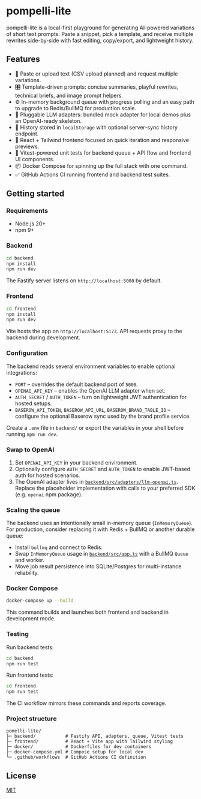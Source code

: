 # pompelli-lite

pompelli-lite is a local-first playground for generating AI-powered variations of short text prompts. Paste a snippet, pick a template, and receive multiple rewrites side-by-side with fast editing, copy/export, and lightweight history.

## Features

- 📄 Paste or upload text (CSV upload planned) and request multiple variations.
- 🎛️ Template-driven prompts: concise summaries, playful rewrites, technical briefs, and image prompt helpers.
- ⚙️ In-memory background queue with progress polling and an easy path to upgrade to Redis/BullMQ for production scale.
- 🔌 Pluggable LLM adapters: bundled mock adapter for local demos plus an OpenAI-ready skeleton.
- 💾 History stored in `localStorage` with optional server-sync history endpoint.
- 🧱 React + Tailwind frontend focused on quick iteration and responsive previews.
- 🧪 Vitest-powered unit tests for backend queue + API flow and frontend UI components.
- 📦 Docker Compose for spinning up the full stack with one command.
- ✅ GitHub Actions CI running frontend and backend test suites.

## Getting started

### Requirements

- Node.js 20+
- npm 9+

### Backend

```bash
cd backend
npm install
npm run dev
```

The Fastify server listens on `http://localhost:5000` by default.

### Frontend

```bash
cd frontend
npm install
npm run dev
```

Vite hosts the app on `http://localhost:5173`. API requests proxy to the backend during development.

### Configuration

The backend reads several environment variables to enable optional integrations:

- `PORT` – overrides the default backend port of `5000`.
- `OPENAI_API_KEY` – enables the OpenAI LLM adapter when set.
- `AUTH_SECRET` / `AUTH_TOKEN` – turn on lightweight JWT authentication for hosted setups.
- `BASEROW_API_TOKEN`, `BASEROW_API_URL`, `BASEROW_BRAND_TABLE_ID` – configure the optional Baserow sync used by the brand profile service.

Create a `.env` file in `backend/` or export the variables in your shell before running `npm run dev`.

### Swap to OpenAI

1. Set `OPENAI_API_KEY` in your backend environment.
2. Optionally configure `AUTH_SECRET` and `AUTH_TOKEN` to enable JWT-based auth for hosted scenarios.
3. The OpenAI adapter lives in [`backend/src/adapters/llm-openai.ts`](backend/src/adapters/llm-openai.ts). Replace the placeholder implementation with calls to your preferred SDK (e.g. `openai` npm package).

### Scaling the queue

The backend uses an intentionally small in-memory queue (`InMemoryQueue`). For production, consider replacing it with Redis + BullMQ or another durable queue:

- Install `bullmq` and connect to Redis.
- Swap `InMemoryQueue` usage in [`backend/src/app.ts`](backend/src/app.ts) with a BullMQ `Queue` and worker.
- Move job result persistence into SQLite/Postgres for multi-instance reliability.

### Docker Compose

```bash
docker-compose up --build
```

This command builds and launches both frontend and backend in development mode.

### Testing

Run backend tests:

```bash
cd backend
npm run test
```

Run frontend tests:

```bash
cd frontend
npm run test
```

The CI workflow mirrors these commands and reports coverage.

### Project structure

```
pomelli-lite/
├─ backend/           # Fastify API, adapters, queue, Vitest tests
├─ frontend/          # React + Vite app with Tailwind styling
├─ docker/            # Dockerfiles for dev containers
├─ docker-compose.yml # Compose setup for local dev
└─ .github/workflows  # GitHub Actions CI definition
```

## License

[MIT](LICENSE)
